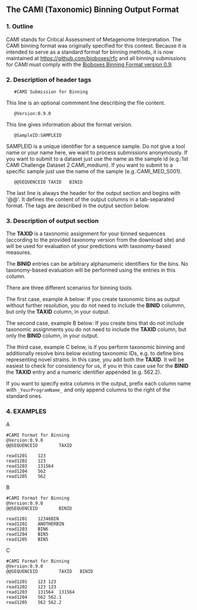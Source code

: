 ## The CAMI (Taxonomic) Binning Output Format 

### 1. Outline

CAMI stands for Critical Assessment of Metagenome Interpretation. The CAMI binning format was originally specified for this contest. Because it is intended to serve as a standard format for binning methods, it is now maintained at https://github.com/bioboxes/rfc and all binning submissions for CAMI must comply with the [Bioboxes Binning Format version 0.9](https://github.com/bioboxes/rfc/tree/master/data-format).

### 2. Description of header tags

       #CAMI Submission for Binning
This line is an optional commment line describing the file content.

       @Version:0.9.0
This line gives information about the format version.

       @SampleID:SAMPLEID
SAMPLEID is a unique identifier for a sequence sample. Do not give a tool name or your name here, we want to process submissions anonymously. If you want to submit to a dataset just use the name as the sample id (e.g.:1st CAMI Challenge Dataset 2 CAMI_medium). If you want to submit to a specific sample just use the name of the sample (e.g.:CAMI_MED_S001).

       @@SEQUENCEID	TAXID	BINID	
The last line is always the header for the output section and begins with '@@'. It defines the content of the output columns in a tab-separated format. The tags are described in the output section below. 

### 3. Description of output section

The **TAXID** is a taxonomic assignment for your binned sequences (according to the provided taxonomy version from the download site) and will be used for evaluation of your predictions with taxonomy-based  measures.

The **BINID** entries can be arbitrary alphanumeric identifiers for the bins. No taxonomy-based evaluation will be performed using the entries in this column.

There are three different scenarios for binning tools.

The first case, example A below: If you create taxonomic bins as output without further resolution, you do not need to include the **BINID** colummn, but only the **TAXID** column, in your output.

The second case, example B below: If you create bins that do not include taxonomic assignments you do not need to include the **TAXID** column, but only the **BINID** column, in your output.

The third case, example C below, is if you perform taxonomic binning and additionally resolve bins below existing taxonomic IDs, e.g. to define bins representing novel strains. In this case, you add both the **TAXID**. It will be easiest to check for consistency for us, if you in this case use for the **BINID** the **TAXID** entry and a numeric identifier appended (e.g. 562.2).

If you want to specify extra columns in the output, prefix each column name with `_YourProgramName_` and only append columns to the right of the standard ones.

### 4. EXAMPLES

A

```
#CAMI Format for Binning
@Version:0.9.0
@@SEQUENCEID		TAXID	

read1201	123	
read1202	123	
read1203	131564	
read1204	562	
read1205	562	
```
B

```	
#CAMI Format for Binning
@Version:0.9.0
@@SEQUENCEID		BINID	

read1201	12346BIN
read1202	ANOTHERBIN	
read1203	BIN6	
read1204	BIN5	
read1205	BIN5	
```

C

```
#CAMI Format for Binning
@Version:0.9.0
@@SEQUENCEID		TAXID	BINID

read1201	123	123
read1202	123	123
read1203	131564	131564
read1204	562	562.1
read1205	562	562.2
```
